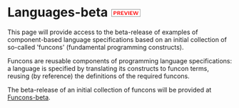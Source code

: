 Languages-beta ![PREVIEW](../Funcons-beta/preview.png)
==============

This page will provide access to the beta-release of examples of component-based
language specifications based on an initial collection of
so-called 'funcons' (fundamental programming constructs).

Funcons are reusable components of programming language specifications:
a language is specified by translating its constructs to funcon terms,
reusing (by reference) the definitions of the required funcons.

The beta-release of an initial collection of funcons will be provided at 
[Funcons-beta].

[Funcons-beta]: ../Funcons-beta/index.md